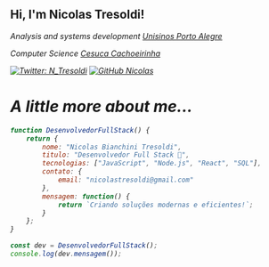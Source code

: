 <!-- NicolasTresoldi/Nicolas is a special repository: its README.md will appear on your profile! -->


<h2> Hi, I'm Nicolas Tresoldi!</h2>
<p><em> Analysis and systems development  <a href="https://www.unisinos.br/">Unisinos Porto Alegre</a><em> </p>
<p><em> Computer Science <a href="https://www.cesuca.edu.br/"> Cesuca Cachoeirinha</a> </em></p> 

[![Twitter: N_Tresoldi](https://img.shields.io/twitter/follow/N_Tresoldi?style=social)](https://twitter.com/N_Tresoldi)
[![GitHub Nicolas](https://img.shields.io/github/followers/Nicolas?label=follow&style=social)](https://github.com/NicolasBianchini)


<h1>A little more about me...</h1> 

```javascript
function DesenvolvedorFullStack() {
    return {
        nome: "Nicolas Bianchini Tresoldi",
        titulo: "Desenvolvedor Full Stack 🚀",
        tecnologias: ["JavaScript", "Node.js", "React", "SQL"],
        contato: {
            email: "nicolastresoldi@gmail.com"
        },
        mensagem: function() {
            return `Criando soluções modernas e eficientes!`;
        }
    };
}

const dev = DesenvolvedorFullStack();
console.log(dev.mensagem());
```
